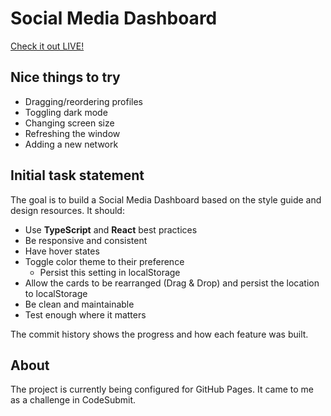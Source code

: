 # Social Media Dashboard

[Check it out LIVE!](https://codechriscode.github.io/social-media-dashboard)

## Nice things to try
- Dragging/reordering profiles
- Toggling dark mode
- Changing screen size
- Refreshing the window
- Adding a new network

## Initial task statement

The goal is to build a Social Media Dashboard based on the style guide and design resources.
It should:

- Use **TypeScript** and **React** best practices
- Be responsive and consistent
- Have hover states
- Toggle color theme to their preference
  - Persist this setting in localStorage
- Allow the cards to be rearranged (Drag & Drop) and persist the location to localStorage
- Be clean and maintainable
- Test enough where it matters

The commit history shows the progress and how each feature was built.

## About

The project is currently being configured for GitHub Pages. It came to me as a challenge in CodeSubmit.
